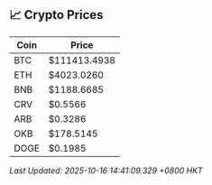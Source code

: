 ## 📈 Crypto Prices

| Coin | Price |
| ---- | ----- |
| BTC | $111413.4938 |
| ETH | $4023.0260 |
| BNB | $1188.6685 |
| CRV | $0.5566 |
| ARB | $0.3286 |
| OKB | $178.5145 |
| DOGE | $0.1985 |

_Last Updated: 2025-10-16 14:41:09.329 +0800 HKT_